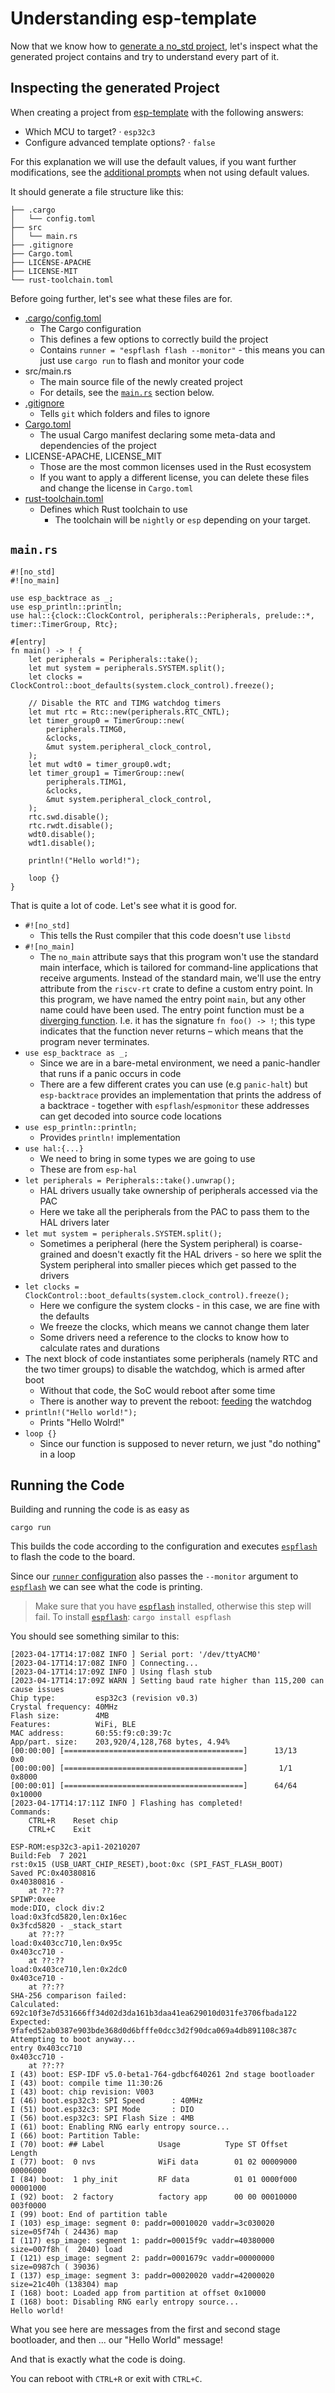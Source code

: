 # Understanding esp-template

Now that we know how to [generate a no_std project], let's inspect what the generated
project contains and try to understand every part of it.

## Inspecting the generated Project

When creating a project from [esp-template] with the following answers:
-  Which MCU to target? · `esp32c3`
- Configure advanced template options? · `false`

For this explanation we will use the default values, if you want further modifications, see the [additional prompts] when not using default values.


It should generate a file structure like this:

```text
├── .cargo
│   └── config.toml
├── src
│   └── main.rs
├── .gitignore
├── Cargo.toml
├── LICENSE-APACHE
├── LICENSE-MIT
└── rust-toolchain.toml
```

Before going further, let's see what these files are for.

- [.cargo/config.toml]
    - The Cargo configuration
    - This defines a few options to correctly build the project
    - Contains `runner = "espflash flash --monitor"` - this means you can just use `cargo run` to flash and monitor your code
- src/main.rs
    - The main source file of the newly created project
    - For details, see the [`main.rs`] section below.
- [.gitignore]
    - Tells `git` which folders and files to ignore
- [Cargo.toml]
    - The usual Cargo manifest declaring some meta-data and dependencies of the project
- LICENSE-APACHE, LICENSE_MIT
    - Those are the most common licenses used in the Rust ecosystem
    - If you want to apply a different license, you can delete these files and change the license in `Cargo.toml`
- [rust-toolchain.toml]
    - Defines which Rust toolchain to use
      - The toolchain will be `nightly` or `esp` depending on your target.

## `main.rs`

```rust,ignore
#![no_std]
#![no_main]

use esp_backtrace as _;
use esp_println::println;
use hal::{clock::ClockControl, peripherals::Peripherals, prelude::*, timer::TimerGroup, Rtc};

#[entry]
fn main() -> ! {
    let peripherals = Peripherals::take();
    let mut system = peripherals.SYSTEM.split();
    let clocks = ClockControl::boot_defaults(system.clock_control).freeze();

    // Disable the RTC and TIMG watchdog timers
    let mut rtc = Rtc::new(peripherals.RTC_CNTL);
    let timer_group0 = TimerGroup::new(
        peripherals.TIMG0,
        &clocks,
        &mut system.peripheral_clock_control,
    );
    let mut wdt0 = timer_group0.wdt;
    let timer_group1 = TimerGroup::new(
        peripherals.TIMG1,
        &clocks,
        &mut system.peripheral_clock_control,
    );
    rtc.swd.disable();
    rtc.rwdt.disable();
    wdt0.disable();
    wdt1.disable();

    println!("Hello world!");

    loop {}
}
```

That is quite a lot of code. Let's see what it is good for.

- `#![no_std]`
  - This tells the Rust compiler that this code doesn't use `libstd`
- `#![no_main]`
  - The `no_main` attribute says that this program won't use the standard main interface, which is tailored for command-line applications that receive arguments. Instead of the standard main, we'll use the entry attribute from the `riscv-rt` crate to define a custom entry point. In this program, we have named the entry point `main`, but any other name could have been used. The entry point function must be a [diverging function]. I.e. it has the signature `fn foo() -> !`; this type indicates that the function never returns – which means that the program never terminates.
- `use esp_backtrace as _;`
  - Since we are in a bare-metal environment, we need a panic-handler that runs if a panic occurs in code
  - There are a few different crates you can use (e.g `panic-halt`) but `esp-backtrace` provides an implementation that prints the address of a backtrace - together with `espflash`/`espmonitor` these addresses can get decoded into source code locations
- `use esp_println::println;`
  - Provides `println!` implementation
- `use hal:{...}`
  - We need to bring in some types we are going to use
  - These are from `esp-hal`
- `let peripherals = Peripherals::take().unwrap();`
  - HAL drivers usually take ownership of peripherals accessed via the PAC
  - Here we take all the peripherals from the PAC to pass them to the HAL drivers later
- `let mut system = peripherals.SYSTEM.split();`
  - Sometimes a peripheral (here the System peripheral) is coarse-grained and doesn't exactly fit the HAL drivers - so here we split the System peripheral into smaller pieces which get passed to the drivers
- `let clocks = ClockControl::boot_defaults(system.clock_control).freeze();`
  - Here we configure the system clocks - in this case, we are fine with the defaults
  - We freeze the clocks, which means we cannot change them later
  - Some drivers need a reference to the clocks to know how to calculate rates and durations
- The next block of code instantiates some peripherals (namely RTC and the two timer groups) to disable the watchdog, which is armed after boot
  - Without that code, the SoC would reboot after some time
  - There is another way to prevent the reboot: [feeding](https://docs.rs/esp32c3-hal/0.10.0/esp32c3_hal/prelude/trait._embedded_hal_watchdog_Watchdog.html#tymethod.feed) the watchdog
- `println!("Hello world!");`
  - Prints "Hello Wolrd!"
- `loop {}`
  - Since our function is supposed to never return, we just "do nothing" in a loop

## Running the Code

Building and running the code is as easy as

```shell
cargo run
```

This builds the code according to the configuration and executes [`espflash`] to flash the code to the board.

Since our [`runner` configuration] also passes the `--monitor` argument to [`espflash`] we can see what the code is printing.

> Make sure that you have [`espflash`] installed, otherwise this step will fail. To install [`espflash`]:
> `cargo install espflash`

You should see something similar to this:
```text
[2023-04-17T14:17:08Z INFO ] Serial port: '/dev/ttyACM0'
[2023-04-17T14:17:08Z INFO ] Connecting...
[2023-04-17T14:17:09Z INFO ] Using flash stub
[2023-04-17T14:17:09Z WARN ] Setting baud rate higher than 115,200 can cause issues
Chip type:         esp32c3 (revision v0.3)
Crystal frequency: 40MHz
Flash size:        4MB
Features:          WiFi, BLE
MAC address:       60:55:f9:c0:39:7c
App/part. size:    203,920/4,128,768 bytes, 4.94%
[00:00:00] [========================================]      13/13      0x0
[00:00:00] [========================================]       1/1       0x8000
[00:00:01] [========================================]      64/64      0x10000                                                                                                                    [2023-04-17T14:17:11Z INFO ] Flashing has completed!
Commands:
    CTRL+R    Reset chip
    CTRL+C    Exit

ESP-ROM:esp32c3-api1-20210207
Build:Feb  7 2021
rst:0x15 (USB_UART_CHIP_RESET),boot:0xc (SPI_FAST_FLASH_BOOT)
Saved PC:0x40380816
0x40380816 -
    at ??:??
SPIWP:0xee
mode:DIO, clock div:2
load:0x3fcd5820,len:0x16ec
0x3fcd5820 - _stack_start
    at ??:??
load:0x403cc710,len:0x95c
0x403cc710 -
    at ??:??
load:0x403ce710,len:0x2dc0
0x403ce710 -
    at ??:??
SHA-256 comparison failed:
Calculated: 692c10f3e7d531666ff34d02d3da161b3daa41ea629010d031fe3706fbada122
Expected: 9fafed52ab0387e903bde368d0d6bfffe0dcc3d2f90dca069a4db891108c387c
Attempting to boot anyway...
entry 0x403cc710
0x403cc710 -
    at ??:??
I (43) boot: ESP-IDF v5.0-beta1-764-gdbcf640261 2nd stage bootloader
I (43) boot: compile time 11:30:26
I (43) boot: chip revision: V003
I (46) boot.esp32c3: SPI Speed      : 40MHz
I (51) boot.esp32c3: SPI Mode       : DIO
I (56) boot.esp32c3: SPI Flash Size : 4MB
I (61) boot: Enabling RNG early entropy source...
I (66) boot: Partition Table:
I (70) boot: ## Label            Usage          Type ST Offset   Length
I (77) boot:  0 nvs              WiFi data        01 02 00009000 00006000
I (84) boot:  1 phy_init         RF data          01 01 0000f000 00001000
I (92) boot:  2 factory          factory app      00 00 00010000 003f0000
I (99) boot: End of partition table
I (103) esp_image: segment 0: paddr=00010020 vaddr=3c030020 size=05f74h ( 24436) map
I (117) esp_image: segment 1: paddr=00015f9c vaddr=40380000 size=007f8h (  2040) load
I (121) esp_image: segment 2: paddr=0001679c vaddr=00000000 size=0987ch ( 39036)
I (137) esp_image: segment 3: paddr=00020020 vaddr=42000020 size=21c40h (138304) map
I (168) boot: Loaded app from partition at offset 0x10000
I (168) boot: Disabling RNG early entropy source...
Hello world!
```

What you see here are messages from the first and second stage bootloader, and then ... our "Hello World" message!

And that is exactly what the code is doing.

You can reboot with `CTRL+R` or exit with `CTRL+C`.

[additional prompts]: https://github.com/esp-rs/esp-template#esp-template
[`main.rs`]: #mainrs
[generate a no_std project]: ./index.md
[esp-template]: https://github.com/esp-rs/esp-template
[.gitignore]: https://git-scm.com/docs/gitignore
[Cargo.toml]: https://doc.rust-lang.org/cargo/reference/manifest.html
[rust-toolchain.toml]: https://rust-lang.github.io/rustup/overrides.html#the-toolchain-file
[.cargo/config.toml]: https://doc.rust-lang.org/cargo/reference/config.html
[`espflash`]: https://github.com/esp-rs/espflash/tree/main/espflash
[`runner` configuration]: https://doc.rust-lang.org/cargo/reference/config.html#targettriplerunner
[diverging function]: https://doc.rust-lang.org/beta/rust-by-example/fn/diverging.html
